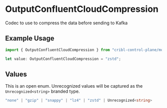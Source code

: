 # OutputConfluentCloudCompression

Codec to use to compress the data before sending to Kafka

## Example Usage

```typescript
import { OutputConfluentCloudCompression } from "cribl-control-plane/models";

let value: OutputConfluentCloudCompression = "zstd";
```

## Values

This is an open enum. Unrecognized values will be captured as the `Unrecognized<string>` branded type.

```typescript
"none" | "gzip" | "snappy" | "lz4" | "zstd" | Unrecognized<string>
```
